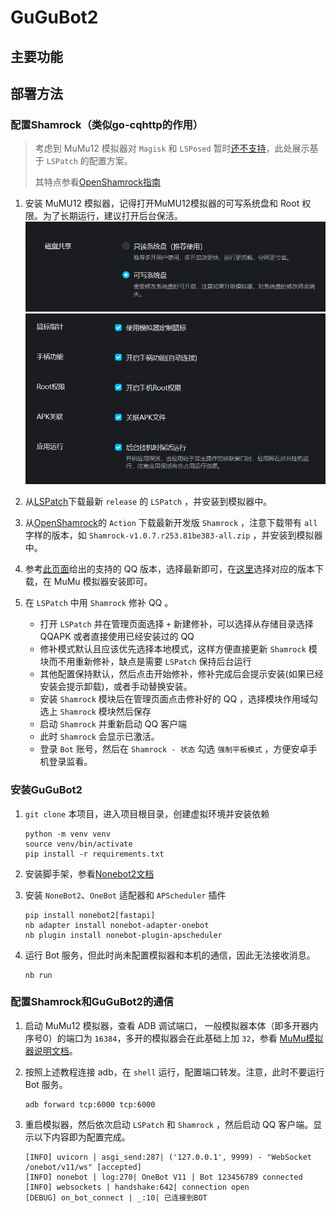# GuGuBot2

## 主要功能


## 部署方法

### 配置Shamrock（类似go-cqhttp的作用）

> 考虑到 MuMu12 模拟器对 `Magisk` 和 `LSPosed` 暂时[还不支持](https://forum.libfekit.so/d/60-mumu12mo-ni-qi-an-zhuang-magiskhe-lsposed/3)，此处展示基于 `LSPatch` 的配置方案。
> 
> 其特点参看[OpenShamrock指南](https://whitechi73.github.io/OpenShamrock/guide/getting-started.html#%E6%97%A0-root-%E7%8E%AF%E5%A2%83)

1. 安装 MuMU12 模拟器，记得打开MuMU12模拟器的可写系统盘和 Root 权限。为了长期运行，建议打开后台保活。
![可写系统盘权限](IMG/img-1.png)
![Root权限和保活](IMG/img-2.png)

2. 从[LSPatch](https://github.com/LSPosed/LSPatch)下载最新 `release` 的 `LSPatch` ，并安装到模拟器中。

3. 从[OpenShamrock](https://github.com/whitechi73/OpenShamrock)的 `Action` 下载最新开发版 `Shamrock` ，注意下载带有 `all` 字样的版本，如 `Shamrock-v1.0.7.r253.81be383-all.zip` ，并安装到模拟器中。

4. 参考[此页面](https://whitechi73.github.io/OpenShamrock/guide/faq.html#%E6%94%AF%E6%8C%81%E7%9A%84qq%E7%89%88%E6%9C%AC)给出的支持的 QQ 版本，选择最新即可，在[这里](https://qq.cn.uptodown.com/android/versions)选择对应的版本下载，在 MuMu 模拟器安装即可。

5. 在 `LSPatch` 中用 `Shamrock` 修补 QQ 。
     - 打开 `LSPatch` 并在管理页面选择 ` + ` 新建修补，可以选择从存储目录选择 QQAPK 或者直接使用已经安装过的 QQ 
     - 修补模式默认且应该优先选择本地模式，这样方便直接更新 `Shamrock` 模块而不用重新修补，缺点是需要 `LSPatch` 保持后台运行 
     - 其他配置保持默认，然后点击开始修补，修补完成后会提示安装(如果已经安装会提示卸载)，或者手动替换安装。
     - 安装 `Shamrock` 模块后在管理页面点击修补好的 QQ ，选择模块作用域勾选上 `Shamrock` 模块然后保存 
     - 启动 `Shamrock` 并重新启动 QQ 客户端 
     - 此时 `Shamrock` 会显示已激活。
     - 登录 `Bot` 账号，然后在 `Shamrock - 状态` 勾选 `强制平板模式` ，方便安卓手机登录监看。

### 安装GuGuBot2

1. `git clone` 本项目，进入项目根目录，创建虚拟环境并安装依赖
   ```shell
   python -m venv venv
   source venv/bin/activate
   pip install -r requirements.txt
   ```
2. 安装脚手架，参看[Nonebot2文档](https://nonebot.dev/docs/quick-start#%E5%AE%89%E8%A3%85%E8%84%9A%E6%89%8B%E6%9E%B6)

3. 安装 `NoneBot2`、`OneBot` 适配器和 `APScheduler` 插件
   ```shell
   pip install nonebot2[fastapi]
   nb adapter install nonebot-adapter-onebot
   nb plugin install nonebot-plugin-apscheduler
   ```
4. 运行 Bot 服务，但此时尚未配置模拟器和本机的通信，因此无法接收消息。
   ```shell
   nb run
   ```
   
### 配置Shamrock和GuGuBot2的通信

1. 启动 MuMu12 模拟器，查看 ADB 调试端口， 一般模拟器本体（即多开器内序号0）的端口为 `16384`，多开的模拟器会在此基础上加 `32`，参看 [MuMu模拟器说明文档](https://mumu.163.com/help/20230214/35047_1073151.html)。

2. 按照上述教程连接 adb，在 `shell` 运行，配置端口转发。注意，此时不要运行 Bot 服务。
   ```shell
   adb forward tcp:6000 tcp:6000
   ```
   
3. 重启模拟器，然后依次启动 `LSPatch` 和 `Shamrock` ，然后启动 QQ 客户端。显示以下内容即为配置完成。

   ```log
   [INFO] uvicorn | asgi_send:287| ('127.0.0.1', 9999) - "WebSocket /onebot/v11/ws" [accepted]
   [INFO] nonebot | log:270| OneBot V11 | Bot 123456789 connected
   [INFO] websockets | handshake:642| connection open
   [DEBUG] on_bot_connect | _:10| 已连接到BOT
   ```